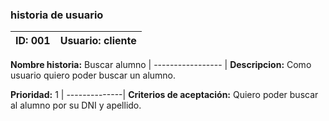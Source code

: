 ### historia de usuario

**ID:**  001 | **Usuario:**  cliente                               
| --------- | -------------------------------------------------
**Nombre historia:** Buscar alumno
| ----------------- |
**Descripcion:** Como usuario quiero poder buscar un alumno.

**Prioridad:** 1
| --------------|
**Criterios de aceptación:** Quiero poder buscar al alumno por su DNI y apellido.


